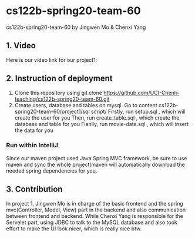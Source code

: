 # cs122b-spring20-team-60
cs122b-spring20-team-60 by Jingwen Mo & Chenxi Yang

## 1. Video
Here is our video link for our project1:

## 2. Instruction of deployment
1. Clone this repository using git clone https://github.com/UCI-Chenli-teaching/cs122b-spring20-team-60.git
2. Create users, database and tables on mysql.
Go to content cs122b-spring20-team-60/project1/sql script/
Firstly, run setup.sql , which will create the user for you
Then, run create_table.sql , which create the database and table for you 
Fianlly, run movie-data.sql , which will insert the data for you

### Run within IntelliJ
Since our maven project used Java Spring MVC framework, be sure to use maven and sync the whole project(maven will automatically download the needed spring dependencies for you.


## 3. Contribution
In project 1, Jingwen Mo is in charge of the basic frontend and the spring mvc(Controller, Model, View) part in the backend and also communication between frontend and backend. While Chenxi Yang is responsible for the Servelet part, using JDBC to talk to the MySQL database and also took effort to make the UI look nicer, which is really nice btw.
